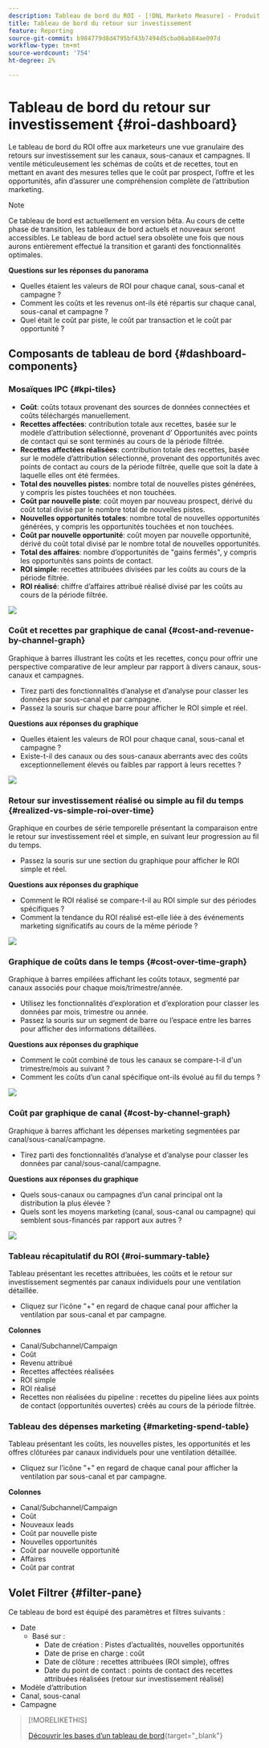 ```yaml
---
description: Tableau de bord du ROI - [!DNL Marketo Measure] - Produit
title: Tableau de bord du retour sur investissement
feature: Reporting
source-git-commit: b984779d8d4795bf43b7494d5cba06ab84ae097d
workflow-type: tm+mt
source-wordcount: '754'
ht-degree: 2%

---
```


# Tableau de bord du retour sur investissement {#roi-dashboard}

Le tableau de bord du ROI offre aux marketeurs une vue granulaire des retours sur investissement sur les canaux, sous-canaux et campagnes. Il ventile méticuleusement les schémas de coûts et de recettes, tout en mettant en avant des mesures telles que le coût par prospect, l’offre et les opportunités, afin d’assurer une compréhension complète de l’attribution marketing.

>[!NOTE]
>
>Ce tableau de bord est actuellement en version bêta. Au cours de cette phase de transition, les tableaux de bord actuels et nouveaux seront accessibles. Le tableau de bord actuel sera obsolète une fois que nous aurons entièrement effectué la transition et garanti des fonctionnalités optimales.

**Questions sur les réponses du panorama**

* Quelles étaient les valeurs de ROI pour chaque canal, sous-canal et campagne ?
* Comment les coûts et les revenus ont-ils été répartis sur chaque canal, sous-canal et campagne ?
* Quel était le coût par piste, le coût par transaction et le coût par opportunité ?

## Composants de tableau de bord {#dashboard-components}

### Mosaïques IPC {#kpi-tiles}

* **Coût**: coûts totaux provenant des sources de données connectées et coûts téléchargés manuellement.
* **Recettes affectées**: contribution totale aux recettes, basée sur le modèle d’attribution sélectionné, provenant d’ Opportunités avec points de contact qui se sont terminés au cours de la période filtrée.
* **Recettes affectées réalisées**: contribution totale des recettes, basée sur le modèle d’attribution sélectionné, provenant des opportunités avec points de contact au cours de la période filtrée, quelle que soit la date à laquelle elles ont été fermées.
* **Total des nouvelles pistes**: nombre total de nouvelles pistes générées, y compris les pistes touchées et non touchées.
* **Coût par nouvelle piste**: coût moyen par nouveau prospect, dérivé du coût total divisé par le nombre total de nouvelles pistes.
* **Nouvelles opportunités totales**: nombre total de nouvelles opportunités générées, y compris les opportunités touchées et non touchées.
* **Coût par nouvelle opportunité**: coût moyen par nouvelle opportunité, dérivé du coût total divisé par le nombre total de nouvelles opportunités.
* **Total des affaires**: nombre d’opportunités de &quot;gains fermés&quot;, y compris les opportunités sans points de contact.
* **ROI simple**: recettes attribuées divisées par les coûts au cours de la période filtrée.
* **ROI réalisé**: chiffre d’affaires attribué réalisé divisé par les coûts au cours de la période filtrée.

![](assets/roi-dashboard-1.png)

### Coût et recettes par graphique de canal {#cost-and-revenue-by-channel-graph}

Graphique à barres illustrant les coûts et les recettes, conçu pour offrir une perspective comparative de leur ampleur par rapport à divers canaux, sous-canaux et campagnes.

* Tirez parti des fonctionnalités d’analyse et d’analyse pour classer les données par sous-canal et par campagne.
* Passez la souris sur chaque barre pour afficher le ROI simple et réel.

**Questions aux réponses du graphique**

* Quelles étaient les valeurs de ROI pour chaque canal, sous-canal et campagne ?
* Existe-t-il des canaux ou des sous-canaux aberrants avec des coûts exceptionnellement élevés ou faibles par rapport à leurs recettes ?

![](assets/roi-dashboard-2.png)

### Retour sur investissement réalisé ou simple au fil du temps {#realized-vs-simple-roi-over-time}

Graphique en courbes de série temporelle présentant la comparaison entre le retour sur investissement réel et simple, en suivant leur progression au fil du temps.

* Passez la souris sur une section du graphique pour afficher le ROI simple et réel.

**Questions aux réponses du graphique**

* Comment le ROI réalisé se compare-t-il au ROI simple sur des périodes spécifiques ?
* Comment la tendance du ROI réalisé est-elle liée à des événements marketing significatifs au cours de la même période ?

![](assets/roi-dashboard-3.png)

### Graphique de coûts dans le temps {#cost-over-time-graph}

Graphique à barres empilées affichant les coûts totaux, segmenté par canaux associés pour chaque mois/trimestre/année.

* Utilisez les fonctionnalités d’exploration et d’exploration pour classer les données par mois, trimestre ou année.
* Passez la souris sur un segment de barre ou l’espace entre les barres pour afficher des informations détaillées.

**Questions aux réponses du graphique**

* Comment le coût combiné de tous les canaux se compare-t-il d&#39;un trimestre/mois au suivant ?
* Comment les coûts d’un canal spécifique ont-ils évolué au fil du temps ?

![](assets/roi-dashboard-4.png)

### Coût par graphique de canal {#cost-by-channel-graph}

Graphique à barres affichant les dépenses marketing segmentées par canal/sous-canal/campagne.

* Tirez parti des fonctionnalités d’analyse et d’analyse pour classer les données par canal/sous-canal/campagne.

**Questions aux réponses du graphique**

* Quels sous-canaux ou campagnes d’un canal principal ont la distribution la plus élevée ?
* Quels sont les moyens marketing (canal, sous-canal ou campagne) qui semblent sous-financés par rapport aux autres ?

![](assets/roi-dashboard-5.png)

### Tableau récapitulatif du ROI {#roi-summary-table}

Tableau présentant les recettes attribuées, les coûts et le retour sur investissement segmentés par canaux individuels pour une ventilation détaillée.

* Cliquez sur l’icône &quot;+&quot; en regard de chaque canal pour afficher la ventilation par sous-canal et par campagne.

**Colonnes**

* Canal/Subchannel/Campaign
* Coût
* Revenu attribué
* Recettes affectées réalisées
* ROI simple
* ROI réalisé
* Recettes non réalisées du pipeline : recettes du pipeline liées aux points de contact (opportunités ouvertes) créés au cours de la période filtrée.

### Tableau des dépenses marketing {#marketing-spend-table}

Tableau présentant les coûts, les nouvelles pistes, les opportunités et les offres clôturées par canaux individuels pour une ventilation détaillée.

* Cliquez sur l’icône &quot;+&quot; en regard de chaque canal pour afficher la ventilation par sous-canal et par campagne.

**Colonnes**

* Canal/Subchannel/Campaign
* Coût
* Nouveaux leads
* Coût par nouvelle piste
* Nouvelles opportunités
* Coût par nouvelle opportunité
* Affaires
* Coût par contrat

## Volet Filtrer {#filter-pane}

Ce tableau de bord est équipé des paramètres et filtres suivants :

* Date
   * Basé sur :
      * Date de création : Pistes d’actualités, nouvelles opportunités
      * Date de prise en charge : coût
      * Date de clôture : recettes attribuées (ROI simple), offres
      * Date du point de contact : points de contact des recettes attribuées réalisées (retour sur investissement réalisé)
* Modèle d’attribution
* Canal, sous-canal
* Campagne

>[!MORELIKETHIS]
>
>[Découvrir les bases d’un tableau de bord](/help/marketo-measure-discover-ui/dashboards/discover-dashboard-basics.md){target="_blank"}
